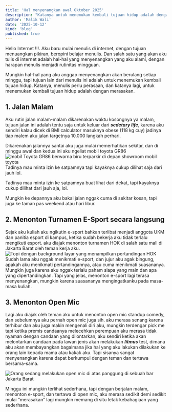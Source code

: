 ```yaml
---
title: 'Hal menyenangkan awal Oktober 2025'
description: "Katanya untuk menemukan kembali tujuan hidup adalah dengan merasakan"
author: 'Malik Wali'
date: '2025-10-12'
kind: 'blog'
published: true
---
```



Hello Internet !!!.
Aku baru mulai menulis di internet, dengan tujuan menuangkan pikiran, beropini belajar menulis. Dan salah satu yang akan aku tulis di internet adalah hal-hal yang menyenangkan yang aku alami, dengan harapan menulis menjadi rutinitas mingguan. 

Mungkin hal-hal yang aku anggap menyenangkan akan berulang setiap minggu, tapi tujuan lain dari menulis ini adalah untuk menemukan kembali tujuan hidup. Katanya, menulis perlu perasaan, dan katanya lagi, untuk menemukan kembali tujuan hidup adalah dengan merasakan.

## 1. Jalan Malam
Aku rutin jalan malam-malam dikarenakan waktu kosongnya ya malam, tujuan jalan ini adalah tentu saja untuk keluar dari ***sedetary life***, karena aku sendiri kalau dicek di BMI calculator masuknya obese (118 kg cuy) jadinya tiap malem aku jalan targetnya 10.000 langkah perhari. 

Dikarenakan jalannya santai aku juga mulai memerhatikan sekitar, dan di minggu awal dan kedua ini aku ngeliat mobil toyota GR86 ![mobil Toyota GR86 berwarna biru terparkir di depan showroom mobil toyota](https://media.discordapp.net/attachments/831543509595979857/1426983542197321748/IMG_1482.jpg?ex=68ed357c&is=68ebe3fc&hm=b618dcdb1126a1656a19fb9d31d14759e29bc277c41223c6078a3821284eb407&=&format=webp&width=630&height=840)
Tadinya mau minta izin ke satpamnya tapi kayaknya cukup dilihat saja dari jauh lol.

Tadinya mau minta izin ke satpamnya buat lihat dari dekat, tapi kayaknya cukup dilihat dari jauh aja, lol.

Mungkin ke depannya aku bakal jalan nggak cuma di sekitar kosan, tapi juga ke taman pas weekend atau hari libur.

## 2. Menonton Turnamen E-Sport secara langsung
Sejak aku kuliah aku ngikutin e-sport bahkan terlibat menjadi anggota UKM dan panitia esport di kampus, ketika sudah bekerja aku tidak terlalu mengikuti esport. aku diajak menonton turnamen HOK di salah satu mall di Jakarta Barat oleh teman kerja aku. ![Topi dengan background layar yang menampilkan pertandingan HOK](https://media.discordapp.net/attachments/831543509595979857/1426983543141302292/IMG_1499.jpg?ex=68ed357c&is=68ebe3fc&hm=9cb1f86086e50e7495d7a7cc6fbb0b6c106c616e908becfdbe3a1f57b1f087f2&=&format=webp&width=630&height=840) Sudah lama aku nggak menikmati e-sport, dan jujur aku agak bingung, apakah aku menikmati pertandingannya, atau cuma menikmati suasananya. Mungkin juga karena aku nggak terlalu paham siapa yang main dan apa yang dipertandingkan. Tapi yang jelas, menonton e-sport lagi terasa menyenangkan, mungkin karena suasananya mengingatkanku pada masa-masa kuliah.

## 3. Menonton Open Mic
Lagi aku diajak oleh teman aku untuk menonton open mic standup comedy, dan sebelumnya aku pernah open mic juga sih. aku merasa senang karena terhibur dan aku juga makin mengenali diri aku, mungkin terdengar pick me tapi ketika premis candaanya melecehkan perempuan aku merasa tidak nyaman dengan candaan yang dilontarkan, aku sendiri ketika akan melontarkan candaan pada lawan jenis akan melakukan ***litmus*** test, dimana aku akan membayangkan bagaimana jika hal yang aku lakukan dilakukan ke orang lain kepada mama atau kakak aku. Tapi sisanya sangat menyenangkan karena dapat berkumpul dengan teman dan tertawa bersama-sama.

![Orang sedang melakukan open mic di atas panggung di sebuah bar Jakarta Barat](https://media.discordapp.net/attachments/831543509595979857/1426983544185683978/IMG_1515.jpg?ex=68ed357d&is=68ebe3fd&hm=17be4fdfa15d6a49dd553fa95d605831fc112fd6d47d9491a77f961b477d9cc5&=&format=webp&width=630&height=840)



Minggu ini mungkin terlihat sederhana, tapi dengan berjalan malam, menonton e-sport, dan tertawa di open mic, aku merasa sedikit demi sedikit mulai “merasakan” lagi mungkin memang di situ letak kebahagiaan yang sederhana.